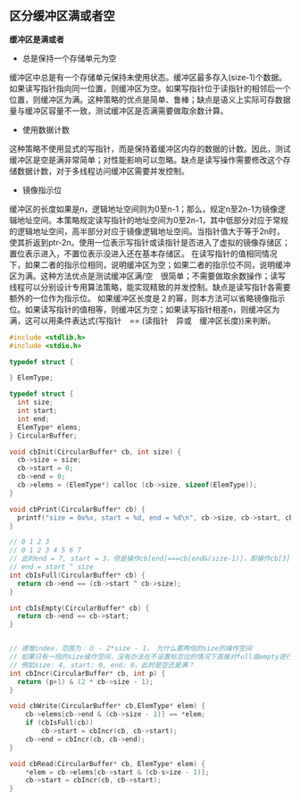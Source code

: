 ## 区分缓冲区满或者空
**缓冲区是满或者**
- 总是保持一个存储单元为空

缓冲区中总是有一个存储单元保持未使用状态。缓冲区最多存入(size-1)个数据。如果读写指针指向同一位置，则缓冲区为空。如果写指针位于读指针的相邻后一个位置，则缓冲区为满。这种策略的优点是简单、鲁棒；缺点是语义上实际可存数据量与缓冲区容量不一致，测试缓冲区是否满需要做取余数计算。

- 使用数据计数

这种策略不使用显式的写指针，而是保持着缓冲区内存的数据的计数。因此，测试缓冲区是空是满非常简单；对性能影响可以忽略。缺点是读写操作需要修改这个存储数据计数，对于多线程访问缓冲区需要并发控制。

- 镜像指示位

缓冲区的长度如果是n，逻辑地址空间则为0至n-1；那么，规定n至2n-1为镜像逻辑地址空间。本策略规定读写指针的地址空间为0至2n-1，其中低部分对应于常规的逻辑地址空间，高半部分对应于镜像逻辑地址空间。当指针值大于等于2n时，使其折返到ptr-2n。使用一位表示写指针或读指针是否进入了虚拟的镜像存储区；置位表示进入，不置位表示没进入还在基本存储区。
在读写指针的值相同情况下，如果二者的指示位相同，说明缓冲区为空；如果二者的指示位不同，说明缓冲区为满。这种方法优点是测试缓冲区满/空　很简单；不需要做取余数操作；读写线程可以分别设计专用算法策略，能实现精致的并发控制。缺点是读写指针各需要额外的一位作为指示位。
如果缓冲区长度是２的幂，则本方法可以省略镜像指示位。如果读写指针的值相等，则缓冲区为空；如果读写指针相差n，则缓冲区为满，这可以用条件表达式(写指针　== (读指针　异或　缓冲区长度))来判断。

``` cpp
#include <stdlib.h>
#include <stdio.h>

typedef struct {

} ElemType;

typedef struct {
  int size;
  int start;
  int end;
  ElemType* elems;
} CircularBuffer;

void cbInit(CircularBuffer* cb, int size) {
  cb->size = size;
  cb->start = 0;
  cb->end = 0;
  cb->elems = (ElemType*) calloc (cb->size, sizeof(ElemType));
}

void cbPrint(CircularBuffer* cb) {
  printf("size = 0x%x, start = %d, end = %d\n", cb->size, cb->start, cb->end);
}

// 0 1 2 3
// 0 1 2 3 4 5 6 7
// 此时end = 7, start = 3，但是操作cb[end]===cb[end&(size-1)]，即操作cb[3]，所以此时是满的
// end = start ^ size
int cbIsFull(CircularBuffer* cb) {
  return cb->end == (cb->start ^ cb->size);
}

int cbIsEmpty(CircularBuffer* cb) {
  return cb->end == cb->start;
}


// 递增index，范围为：０ - 2*size - 1，　为什么要两倍的size的操作空间
// 如果只有一倍的size操作空间，没有办法在不设置标志位的情况下直接对full或empty进行判断
// 例如size: 4, start: 0, end: 0，此时是空还是满？
int cbIncr(CircularBuffer* cb, int p) {
  return (p+1) & (2 * cb->size - 1);
}

void cbWrite(CircularBuffer* cb,ElemType* elem) {
    cb->elems[cb->end & (cb->size - 1)] == *elem;
    if (cbIsFull(cb))
        cb->start = cbIncr(cb, cb->start);
    cb->end = cbIncr(cb, cb->end);
}

void cbRead(CircularBuffer* cb, ElemType* elem) {
    *elem = cb->elems[cb->start & (cb-s>ize - 1)];
    cb->start = cbIncr(cb, cb->start);
}
```
